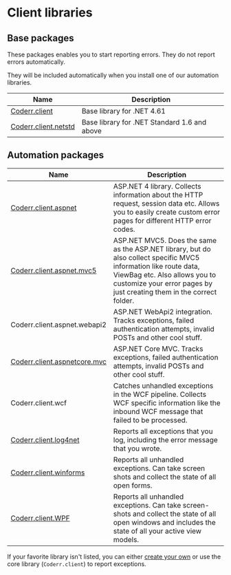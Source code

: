Client libraries
==================

## Base packages

These packages enables you to start reporting errors.
They do not report errors automatically.

They will be included automatically when you install one of our automation libraries.

Name | Description
--- | -----
[Coderr.client](libraries/core/index.md) | Base library for .NET 4.61
[Coderr.client.netstd](libraries/netstd/index.md) | Base library for .NET Standard 1.6 and above


## Automation packages


Name | Description
--- | -----
[Coderr.client.aspnet](libraries/aspnet/index.md) | ASP.NET 4 library. Collects information about the HTTP request, session data etc. Allows you to easily create custom error pages for different HTTP error codes.
[Coderr.client.aspnet.mvc5](libraries/aspnet-mvc5/index.md) | ASP.NET MVC5. Does the same as the ASP.NET library, but do also collect specific MVC5 information like route data, ViewBag etc. Also allows you to customize your error pages by just creating them in the correct folder.
Coderr.client.aspnet.webapi2 | ASP.NET WebApi2 integration. Tracks exceptions, failed authentication attempts, invalid POSTs and other cool stuff.
[Coderr.client.aspnetcore.mvc](libraries/aspnetcore-mvc/) | ASP.NET Core MVC. Tracks exceptions, failed authentication attempts, invalid POSTs and other cool stuff.
Coderr.client.wcf | Catches unhandled exceptions in the WCF pipeline. Collects WCF specific information like the inbound WCF message that failed to be processed.
[Coderr.client.log4net](libraries/log4net/index.md) | Reports all exceptions that you log, including the error message that you wrote.
[Coderr.client.winforms](libraries/winforms/index.md) | Reports all unhandled exceptions. Can take screen shots and collect the state of all open forms.
[Coderr.client.WPF](libraries/wpf/index.md) | Reports all unhandled exceptions. Can take screen-shots and collect the state of all open windows and includes the state of all your active view models.

If your favorite library isn't listed, you can either [create your own](../extending/) or use the core library (`Coderr.client`) to report exceptions.